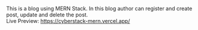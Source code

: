 This is a blog using MERN Stack. In this blog author can register and create post, update and delete the post.
<br>
Live Preview: https://cyberstack-mern.vercel.app/
